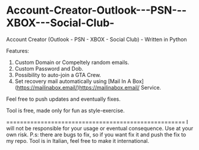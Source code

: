 # Account-Creator-Outlook---PSN---XBOX---Social-Club-
Account Creator (Outlook - PSN - XBOX - Social Club) - Written in Python

Features:
1) Custom Domain or Compeltely random emails.
2) Custom Password and Dob.
3) Possibility to auto-join a GTA Crew.
4) Set recovery mail automatically using [Mail In A Box] (https://mailinabox.email/)https://mailinabox.email/ Service.

Feel free to push updates and eventually fixes.

Tool is free, made only for fun as style-exercise.

====================================================
I will not be responsible for your usage or eventual consequence.
Use at your own risk.
P.s: there are bugs to fix, so if you want fix it and push the fix to my repo.
Tool is in Italian, feel free to make it international.
